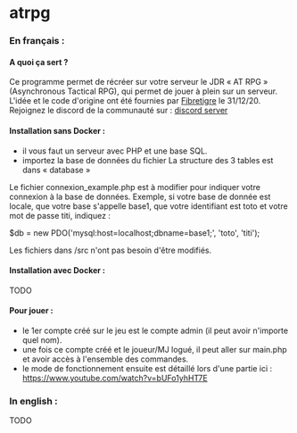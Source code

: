 # atrpg

### **En français** :

#### A quoi ça sert ?

Ce programme permet de récréer sur votre serveur le JDR « AT RPG » (Asynchronous Tactical RPG), qui permet de jouer à
plein sur un serveur.  
L'idée et le code d'origine ont été fournies par [Fibretigre](https://www.twitch.tv/fibretigre) le 31/12/20. Rejoignez
le discord de la communauté sur : [discord server](https://discord.gg/RAhph7z)

#### Installation sans Docker :

- il vous faut un serveur avec PHP et une base SQL.
- importez la base de données du fichier La structure des 3 tables est dans « database »

Le fichier connexion_example.php est à modifier pour indiquer votre connexion à la base de données.
Exemple, si votre base de donnée est locale, que votre base s'appelle base1, que votre identifiant 
est toto et votre mot de passe titi, indiquez :

$db = new PDO('mysql:host=localhost;dbname=base1;', 'toto', 'titi');

Les fichiers dans /src n'ont pas besoin d'être modifiés.

#### Installation avec Docker :

TODO

#### Pour jouer :

- le 1er compte créé sur le jeu est le compte admin (il peut avoir n'importe quel nom).
- une fois ce compte créé et le joueur/MJ logué, il peut aller sur main.php et avoir accès à l'ensemble des commandes.
- le mode de fonctionnement ensuite est détaillé lors d'une partie ici : https://www.youtube.com/watch?v=bUFo1yhHT7E

### **In english** :

TODO

